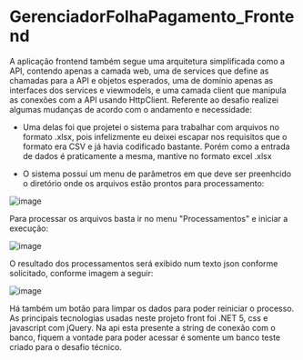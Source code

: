 # GerenciadorFolhaPagamento_Frontend
  A aplicação frontend também segue uma arquitetura simplificada como a API, contendo apenas a camada web, uma de services que define as chamadas para a API e objetos esperados, uma de domínio apenas as interfaces dos services e viewmodels, e uma camada client que manipula as conexões com a API usando HttpClient. Referente ao desafio realizei algumas mudanças de acordo com o andamento e necessidade:

- Uma delas foi que projetei o sistema para trabalhar com arquivos no formato .xlsx, pois infelizmente eu deixei escapar nos requisitos que o formato era CSV e já havia codificado bastante. Porém como a entrada de dados é praticamente a mesma, mantive no formato excel .xlsx

- O sistema possuí um menu de parâmetros em que deve ser preenhcido o diretório onde os arquivos estão prontos para processamento:

![image](https://user-images.githubusercontent.com/45474333/211456612-a976a34c-ce8a-425e-85e7-d836dd3b8893.png)

  Para processar os arquivos basta ir no menu "Processamentos" e iniciar a execução:
  
  ![image](https://user-images.githubusercontent.com/45474333/211456951-529391d8-e7f5-4a79-8112-88a9727723c7.png)


  O resultado dos processamentos será exibido num texto json conforme solicitado, conforme imagem a seguir:
  
  ![image](https://user-images.githubusercontent.com/45474333/211457111-e1f10a08-a3d1-4fe7-af9f-726c805c7b1a.png)
  
  Há também um botão para limpar os dados para poder reiniciar o processo. As principais tecnologias usadas neste projeto front foi .NET 5, css e javascript com jQuery. Na api esta presente a string de conexão com o banco, fiquem a vontade para poder acessar é somente um banco teste criado para o desafio técnico.
